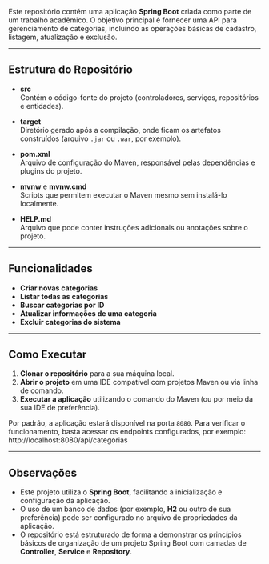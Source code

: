 Este repositório contém uma aplicação **Spring Boot** criada como parte de um trabalho acadêmico. O objetivo principal é fornecer uma API para gerenciamento de categorias, incluindo as operações básicas de cadastro, listagem, atualização e exclusão.

---

## Estrutura do Repositório

- **src**  
  Contém o código-fonte do projeto (controladores, serviços, repositórios e entidades).

- **target**  
  Diretório gerado após a compilação, onde ficam os artefatos construídos (arquivo `.jar` ou `.war`, por exemplo).

- **pom.xml**  
  Arquivo de configuração do Maven, responsável pelas dependências e plugins do projeto.

- **mvnw** e **mvnw.cmd**  
  Scripts que permitem executar o Maven mesmo sem instalá-lo localmente.

- **HELP.md**  
  Arquivo que pode conter instruções adicionais ou anotações sobre o projeto.

---

## Funcionalidades

- **Criar novas categorias**
- **Listar todas as categorias**
- **Buscar categorias por ID**
- **Atualizar informações de uma categoria**
- **Excluir categorias do sistema**

---

## Como Executar

1. **Clonar o repositório** para a sua máquina local.
2. **Abrir o projeto** em uma IDE compatível com projetos Maven ou via linha de comando.
3. **Executar a aplicação** utilizando o comando do Maven (ou por meio da sua IDE de preferência).

Por padrão, a aplicação estará disponível na porta `8080`. Para verificar o funcionamento, basta acessar os endpoints configurados, por exemplo:  
http://localhost:8080/api/categorias

---

## Observações

- Este projeto utiliza o **Spring Boot**, facilitando a inicialização e configuração da aplicação.
- O uso de um banco de dados (por exemplo, **H2** ou outro de sua preferência) pode ser configurado no arquivo de propriedades da aplicação.
- O repositório está estruturado de forma a demonstrar os princípios básicos de organização de um projeto Spring Boot com camadas de **Controller**, **Service** e **Repository**.
